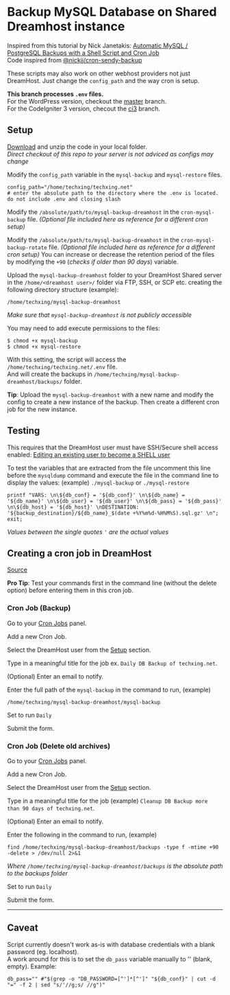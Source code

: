 # Backup MySQL Database on Shared Dreamhost instance
Inspired from this tutorial by Nick Janetakis: [Automatic MySQL / PostgreSQL Backups with a Shell Script and Cron Job](https://www.youtube.com/watch?v=kbCytSYPh0E)\
Code inspired from [@nickjj/cron-sendy-backup](https://gist.github.com/nickjj/00b07e522caee02e37951ec6de2a9c95)

These scripts may also work on other webhost providers not just DreamHost. Just change the ```config_path``` and the way cron is setup.

**This branch processes ```.env``` files.**\
For the WordPress version, checkout the [master](https://github.com/TechnologyXING/mysql-backup-dreamhost/tree/master) branch.\
For the CodeIgniter 3 version, checout the [ci3](https://github.com/TechnologyXING/mysql-backup-dreamhost/tree/ci3) branch.

## Setup
[Download](https://github.com/TechnologyXING/mysql-backup-dreamhost/archive/env.zip) and unzip the code in your local folder.\
*Direct checkout of this repo to your server is not adviced as configs may change*

Modify the ```config_path``` variable in the  ```mysql-backup``` and ```mysql-restore``` files.
```
config_path="/home/techxing/techxing.net"
# enter the absolute path to the directory where the .env is located. do not include .env and closing slash
```

Modify the ```/absolute/path/to/mysql-backup-dreamhost``` in the ```cron-mysql-backup``` file. *(Optional file included here as reference for a different cron setup)*

Modify the ```/absolute/path/to/mysql-backup-dreamhost``` in the ```cron-mysql-backup-rotate``` file. *(Optional file included here as reference for a different cron setup)*
You can increase or decrease the retention period of the files by modifying the ```+90``` (*checks if older than 90 days*) variable.

Upload the ```mysql-backup-dreamhost``` folder to your DreamHost Shared server in the ```/home/<dreamhost user>/``` folder via FTP, SSH, or SCP etc. creating the following directory structure (example):
 ```
/home/techxing/mysql-backup-dreamhost
 ```
*Make sure that ```mysql-backup-dreamhost``` is not publicly accessible*

You may need to add execute permissions to the files:
```
$ chmod +x mysql-backup
$ chmod +x mysql-restore
```

With this setting, the script will access the ```/home/techxing/techxing.net/.env``` file.\
And will create the backups in ```/home/techxing/mysql-backup-dreamhost/backups/``` folder.

**Tip**: Upload the ```mysql-backup-dreamhost```  with a new name and modify the config to create a new instance of the backup. Then create a different cron job for the new instance.

## Testing
This requires that the DreamHost user must have SSH/Secure shell access enabled: [Editing an existing user to become a SHELL user](https://help.dreamhost.com/hc/en-us/articles/216385837-Creating-a-user-with-Shell-SSH-access)

To test the variables that are extracted from the file uncomment this line before the ```mysqldump``` command and execute the file in the command line to display the values: (example) ```./mysql-backup``` or ```./mysql-restore```
```
printf "VARS: \n\${db_conf} = '${db_conf}' \n\${db_name} = '${db_name}' \n\${db_user} = '${db_user}' \n\${db_pass} = '${db_pass}' \n\${db_host} = '${db_host}' \nDESTINATION: '${backup_destination}/${db_name}_$(date +%Y%m%d-%H%M%S).sql.gz' \n"; exit;
```
*Values between the single quotes ```'``` are the actual values*

## Creating a cron job in DreamHost
[Source](https://help.dreamhost.com/hc/en-us/articles/215088668-How-do-I-create-a-cron-job-)

**Pro Tip**: Test your commands first in the command line (without the delete option) before entering them in this cron job.

### Cron Job (Backup)
Go to your [Cron Jobs](https://panel.dreamhost.com/index.cgi?tree=advanced.cron&) panel.

Add a new Cron Job.

Select the DreamHost user from the [Setup](#setup) section.

Type in a meaningful title for the job ex. ```Daily DB Backup of techxing.net```.

(Optional) Enter an email to notify.

Enter the full path of the ```mysql-backup``` in the command to run, (example)
```
/home/techxing/mysql-backup-dreamhost/mysql-backup
```

Set to run ```Daily```

Submit the form.

### Cron Job (Delete old archives)
Go to your [Cron Jobs](https://panel.dreamhost.com/index.cgi?tree=advanced.cron&) panel.

Add a new Cron Job.

Select the DreamHost user from the [Setup](#setup) section.

Type in a meaningful title for the job (example) ```Cleanup DB Backup more than 90 days of techxing.net```.

(Optional) Enter an email to notify.

Enter the following in the command to run, (example)
```
find /home/techxing/mysql-backup-dreamhost/backups -type f -mtime +90 -delete > /dev/null 2>&1
```
*Where ```/home/techxing/mysql-backup-dreamhost/backups``` is the absolute path to the backups folder*

Set to run ```Daily```

Submit the form.

---

## Caveat
Script currently doesn't work as-is with database credentials with a blank password (eg. localhost).\
A work around for this is to set the ```db_pass``` variable manually to '' (blank, empty). Example:
```
db_pass="" #"$(grep -o "DB_PASSWORD=[^']*[^']" "${db_conf}" | cut -d "=" -f 2 | sed "s/'//g;s/ //g")"
```
